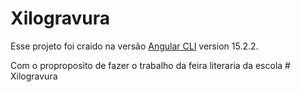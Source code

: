 # Xilogravura

Esse projeto foi craido na versão [Angular CLI](https://github.com/angular/angular-cli) version 15.2.2.

Com o proproposito de fazer o trabalho da feira literaria da escola
#   X i l o g r a v u r a  
 